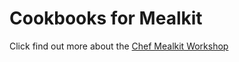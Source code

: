 # Cookbooks for Mealkit

Click find out more about the [Chef Mealkit Workshop](https://snohio.github.io/mealkit/)
